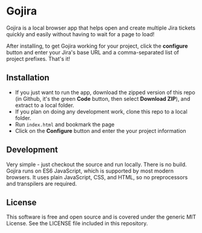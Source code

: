 # Gojira

Gojira is a local browser app that helps open and create multiple Jira tickets quickly and easily without having to wait for a page to load! 

After installing, to get Gojira working for your project, click the <b>configure</b> button and  enter your Jira's base URL and a comma-separated list of project prefixes. That's it!

## Installation

* If you just want to run the app, download the zipped version of this repo  (in Github, it's the green **Code** button, then select **Download ZIP**), and extract to a local folder.
* If you plan on doing any development work, clone this repo to a local folder.
* Run `index.html` and bookmark the page
* Click on the **Configure** button and enter the your project information

## Development
Very simple - just checkout the source and run locally. There is no build. Gojira runs on ES6 JavaScript, which is supported by most modern browsers. It uses plain JavaScript, CSS, and HTML, so no preprocessors and transpilers are required.

## License
This software is free and open source and is covered under the generic MIT License. See the LICENSE file included in this repository.